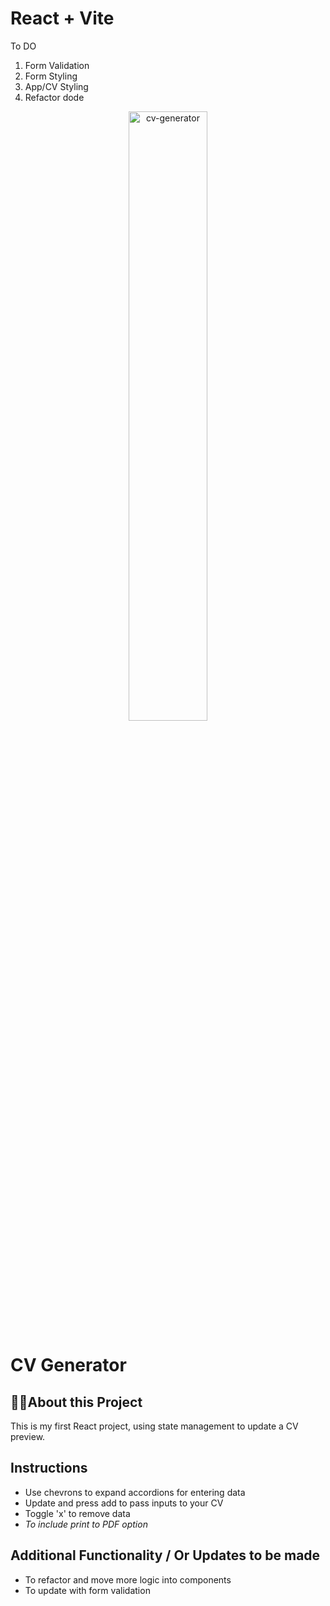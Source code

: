 <!-- @format -->

# React + Vite

To DO

1. Form Validation
2. Form Styling
3. App/CV Styling
4. Refactor dode

<!-- @format -->

<div align="center">
  
<!-- <img screenshot of page/> -->


<img src="https://github.com/TomJS14/cv-generator/assets/133436558/a1c736a8-6e30-48aa-a2bf-edadb7dc8d1f" alt="cv-generator" width="50%" style="border-radius: 10px" />

  
</div>

# CV Generator

## 👨‍💻About this Project

This is my first React project, using state management to update a CV preview.

## Instructions

- Use chevrons to expand accordions for entering data
- Update and press add to pass inputs to your CV
- Toggle 'x' to remove data
- _To include print to PDF option_

## Additional Functionality / Or Updates to be made

- To refactor and move more logic into components
- To update with form validation


